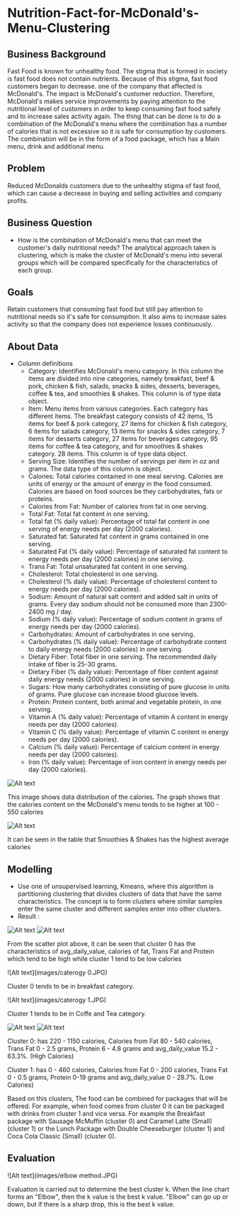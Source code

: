# Nutrition-Fact-for-McDonald's-Menu-Clustering

## Business Background
Fast Food is known for unhealthy food. The stigma that is formed in society is fast food does not contain nutrients. Because of this stigma, fast food customers began to decrease. one of the company that affected is McDonald's. The impact is McDonald's customer reduction. Therefore, McDonald's makes service improvements by paying attention to the nutritional level of customers in order to keep consuming fast food safely and to increase sales activity again. The thing that can be done is to do a combination of the McDonald's menu where the combination has a number of calories that is not excessive so it is safe for consumption by customers. The combination will be in the form of a food package, which has a Main menu, drink and additional menu.

## Problem
Reduced McDonalds customers due to the unhealthy stigma of fast food, which can cause a decrease in buying and selling activities and company profits.

## Business Question
- How is the combination of McDonald's menu that can meet the customer's daily nutritional needs?
The analytical approach taken is clustering, which is make the cluster of McDonald's menu into several groups which will be compared specifically for the characteristics of each group.

## Goals
Retain customers that consuming fast food but still pay attention to nutritional needs so it's safe for consumption. It also aims to increase sales activity so that the company does not experience losses continuously.

## About Data
- Column definitions
  - Category: Identifies McDonald's menu category. In this column the items are divided into nine categories, namely breakfast, beef & pork, chicken & fish, salads, snacks & sides, desserts, beverages, coffee & tea, and smoothies & shakes. This column is of type data object.
  - Item: Menu items from various categories. Each category has different items. The breakfast category consists of 42 items, 15 items for beef & pork category, 27 items for chicken & fish category, 6 items for salads category, 13 items for snacks & sides category, 7 items for desserts category, 27 items for beverages category, 95 items for coffee & tea category, and for smoothies & shakes category. 28 items. This column is of type data object.
  - Serving Size: Identifies the number of servings per item in oz and grams. The data type of this column is object.
  - Calories: Total calories contained in one meal serving. Calories are units of energy or the amount of energy in the food consumed. Calories are based on food sources be they carbohydrates, fats or proteins.
  - Calories from Fat: Number of calories from fat in one serving.
  - Total Fat: Total fat content in one serving.
  - Total fat (% daily value): Percentage of total fat content in one serving of energy needs per day (2000 calories).
  - Saturated fat: Saturated fat content in grams contained in one serving.
  - Saturated Fat (% daily value): Percentage of saturated fat content to energy needs per day (2000 calories) in one serving.
  - Trans Fat: Total unsaturated fat content in one serving.
  - Cholesterol: Total cholesterol in one serving.
  - Cholesterol (% daily value): Percentage of cholesterol content to energy needs per day (2000 calories).
  - Sodium: Amount of natural salt content and added salt in units of grams. Every day sodium should not be consumed more than 2300-2400 mg / day.
  - Sodium (% daily value): Percentage of sodium content in grams of energy needs per day (2000 calories).
  - Carbohydrates: Amount of carbohydrates in one serving.
  - Carbohydrates (% daily value): Percentage of carbohydrate content to daily energy needs (2000 calories) in one serving.
  - Dietary Fiber: Total fiber in one serving. The recommended daily intake of fiber is 25-30 grams.
  - Dietary Fiber (% daily value): Percentage of fiber content against daily energy needs (2000 calories) in one serving.
  - Sugars: How many carbohydrates consisting of pure glucose in units of grams. Pure glucose can increase blood glucose levels.
  - Protein: Protein content, both animal and vegetable protein, in one serving.
  - Vitamin A (% daily value): Percentage of vitamin A content in energy needs per day (2000 calories).
  - Vitamin C (% daily value): Percentage of vitamin C content in energy needs per day (2000 calories).
  - Calcium (% daily value): Percentage of calcium content in energy needs per day (2000 calories).
  - Iron (% daily value): Percentage of iron content in energy needs per day (2000 calories).

![Alt text](images/mcd.JPG)

This image shows data distribution of the calories. The graph shows that the calories content on the McDonald's menu tends to be higher at 100 - 550 calories

![Alt text](images/mcd2.JPG)

It can be seen in the table that Smoothies & Shakes has the highest average calories

## Modelling
  - Use one of unsupervised learning, Kmeans, where this algorithm is partitioning clustering that divides clusters of data that have the same characteristics. The concept is to form clusters where similar samples enter the same cluster and different samples enter into other clusters.
  - Result :
  
  ![Alt text](images/scatt1.JPG)
  ![Alt text](images/scatt2.JPG)
  
  From the scatter plot above, it can be seen that cluster 0 has the characteristics of avg_daily_value, calories of fat, Trans Fat and Protein which tend to be high while cluster 1 tend to be low calories
  
  ![Alt text](images/caterogy 0.JPG)
  
  Cluster 0 tends to be in breakfast category.
  
  ![Alt text](images/caterogy 1.JPG)

  Cluster 1 tends to be in Coffe and Tea category.

  ![Alt text](images/cluster0.JPG)
  ![Alt text](images/cluster1.JPG)
  
  Cluster 0: has 220 - 1150 calories, Calories from Fat 80 - 540 calories, Trans Fat 0 - 2.5 grams, Protein 6 - 4.8 grams and avg_daily_value 15.2 - 63.3%. (High Calories)
  
  Cluster 1: has 0 - 460 calories, Calories from Fat 0 - 200 calories, Trans Fat 0 - 0.5 grams, Protein 0-19 grams and avg_daily_value 0 - 28.7%. (Low Calories)
  
  Based on this clusters, The food can be combined for packages that will be offered. For example, when food comes from cluster 0 it can be packaged with drinks from cluster 1 and vice versa. For example the Breakfast package with Sausage McMuffin (cluster 0) and Caramel Latte (Small) (cluster 1) or the Lunch Package with Double Cheeseburger (cluster 1) and Coca Cola Classic (Small) (cluster 0).
  
## Evaluation

![Alt text](images/elbow method.JPG)

Evaluation is carried out to determine the best cluster k. When the line chart forms an "Elbow", then the k value is the best k value. "Elbow" can go up or down, but if there is a sharp drop, this is the best k value.
